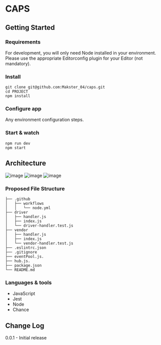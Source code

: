 # CAPS
## Getting Started
### Requirements
For development, you will only need Node installed in your environment. Please use the appropriate Editorconfig plugin for your Editor (not mandatory).

### Install
```
git clone git@github.com:Makster_04/caps.git
cd PROJECT
npm install
```
### Configure app
Any environment configuration steps.

### Start & watch
```
npm run dev
npm start
```
## Architecture 
![image](https://github.com/Makster04/caps/assets/86382359/f13c76ec-d246-487e-85d7-bade76698937)
![image](https://github.com/Makster04/caps/assets/86382359/b2f7ba8b-57d8-46df-9aad-e647c49cf2e9)
![image](https://github.com/Makster04/caps/assets/86382359/4b5660c3-7907-446e-bd85-77090d0d4408)


### Proposed File Structure
```
├── .github
│   ├── workflows
│   │   └── node.yml
├── driver
│   ├── handler.js
│   ├── index.js
│   └── driver-handler.test.js
├── vendor
│   ├── handler.js
│   ├── index.js
│   └── vendor-handler.test.js
├── .eslintrc.json
├── .gitignore
├── eventPool.js.
├── hub.js.
├── package.json
└── README.md
```
### Languages & tools
* JavaScript
* Jest
* Node
* Chance
  
## Change Log
0.0.1 - Initial release
